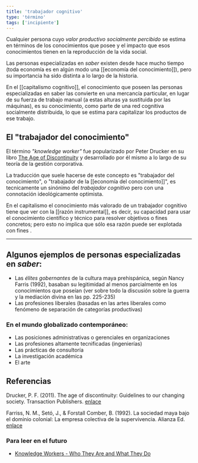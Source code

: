 ```yaml
---
title: 'trabajador cognitivo'
type: 'término'
tags: ['incipiente']
---
```


Cualquier persona cuyo *valor productivo socialmente percibido* se estima en términos de los conocimientos que posee y el impacto que esos conocimientos tienen en la reproducción de la vida social.

Las personas especializadas en *saber* existen desde hace mucho tiempo (toda economía es en algún modo una [[economía del conocimiento]]), pero su importancia ha sido distinta a lo largo de la historia.

En el [[capitalismo cognitivo]], el conocimiento que poseen las personas especializadas en saber las convierte en una mercancía particular, en lugar de su fuerza de trabajo manual (a estas alturas ya sustituida por las máquinas), es su conocimiento, como parte de una red cognitiva socialmente distribuida, lo que se estima para capitalizar los productos de ese trabajo.

## El "trabajador del conocimiento"

El término *"knowledge worker"* fue popularizado por Peter Drucker en su libro [The Age of Discontinuity](http://www.amazon.com/exec/obidos/tg/detail/-/1560006188/bigdogsbowlofbis/) y desarrollado por él mismo a lo largo de su teoría de la gestión corporativa.

La traducción que suele hacerse de este concepto es "trabajador del conocimiento", o "trabajador de la [[economía del conocimiento]]", es tecnicamente un sinónimo del *trabajador cognitivo* pero con una connotación ideológicamente optimista.

En el capitalismo el conocimiento más valorado de un trabajador cognitivo tiene que ver con la [[razón instrumental]], es decir, su capacidad para usar el conocimiento científico y técnico para resolver objetivos o fines concretos; pero esto no implica que sólo esa razón puede ser explotada con fines  .


---
## Algunos ejemplos de personas especializadas en *saber*:

- Las *élites gobernantes* de la cultura maya prehispánica, según Nancy Farris (1992), basaban su legitimidad al menos parcialmente en los conocimientos que poseían (ver sobre todo la discusión sobre la guerra y la mediación divina en las pp. 225-235)
- Las profesiones liberales (basadas en las artes liberales como fenómeno de separación de categorías productivas)

### En el mundo globalizado contemporáneo:

- Las posiciones administrativas o gerenciales en organizaciones
- Las profesiones altamente tecnificadas (ingenierías)
- Las prácticas de consultoría
- La investigación académica
- El arte

## Referencias

Drucker, P. F. (2011). The age of discontinuity: Guidelines to our changing society. Transaction Publishers. [enlace](https://books.google.com/books?hl=es&lr=&id=1Zp7_rJ1vcMC&oi=fnd&pg=PP1&dq=the+age+of+discontinuity&ots=2zmNxosG5e&sig=tttxFL8yWSeEWMg16g9V_iNfHNQ)

Farriss, N. M., Setó, J., & Forstall Comber, B. (1992). La sociedad maya bajo el dominio colonial: La empresa colectiva de la supervivencia. Alianza Ed. [enlace](https://archive.org/details/FarrisNancy.LaSociedadMayaBajoElDominioColonial1992)

### Para leer en el futuro

- [Knowledge Workers - Who They Are and What They Do](https://corporatefinanceinstitute.com/resources/knowledge/other/knowledge-workers/)
